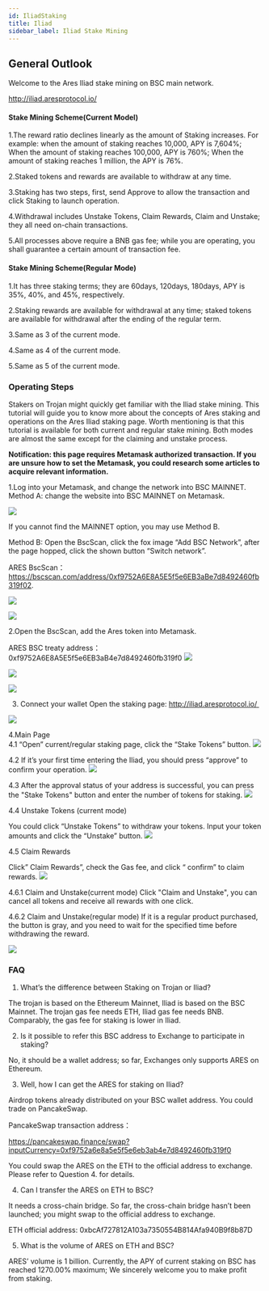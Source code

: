```yaml
---
id: IliadStaking
title: Iliad
sidebar_label: Iliad Stake Mining
---
```


## General Outlook

Welcome to the Ares Iliad stake mining on BSC main network. 

http://iliad.aresprotocol.io/

#### Stake Mining Scheme(Current Model)

1.The reward ratio declines linearly as the amount of Staking increases. For example: when the amount of staking reaches 10,000, APY is 7,604%; When the amount of staking reaches 100,000, APY is 760%; When the amount of staking reaches 1 million, the APY is 76%.

2.Staked tokens and rewards are available to withdraw at any time.

3.Staking has two steps, first, send Approve to allow the transaction and click Staking to launch operation.

4.Withdrawal includes Unstake Tokens, Claim Rewards, Claim and Unstake; they all need on-chain transactions.

5.All processes above require a BNB gas fee; while you are operating, you shall guarantee a certain amount of transaction fee.

#### Stake Mining Scheme(Regular Mode)
1.It has three staking terms; they are 60days, 120days, 180days, APY is 35%, 40%, and 45%, respectively.

2.Staking rewards are available for withdrawal at any time; staked tokens are available for withdrawal after the ending of the regular term.

3.Same as 3 of the current mode.

4.Same as 4 of the current mode.

5.Same as 5 of the current mode.



### Operating Steps

Stakers on Trojan might quickly get familiar with the Iliad stake mining. This tutorial will guide you to know more about the concepts of Ares staking and operations on the Ares Iliad staking page. Worth mentioning is that this tutorial is available for both current and regular stake mining. Both modes are almost the same except for the claiming and unstake process.

**Notification: this page requires Metamask authorized transaction. If you are unsure how to set the Metamask, you could research some articles to acquire relevant information.**

1.Log into your Metamask, and change the network into BSC MAINNET.  
Method A: change the website into BSC MAINNET on Metamask.

![](assets/build/242.png)

If you cannot find the MAINNET option, you may use Method B.

Method B: Open the BscScan, click the fox image “Add BSC Network”, after the page hopped, click the shown button “Switch network”.

ARES BscScan：https://bscscan.com/address/0xf9752A6E8A5E5f5e6EB3aBe7d8492460fb319f02. 

![](assets/build/243.png)

![](assets/build/244.png)

2.Open the BscScan, add the Ares token into Metamask.

ARES BSC treaty address：0xf9752A6E8A5E5f5e6EB3aB4e7d8492460fb319f0
![](assets/build/245.png)

![](assets/build/246.png)

![](assets/build/247.png)

3. Connect your wallet
Open the staking page:
http://iliad.aresprotocol.io/ 

![](assets/build/248.png)


4.Main Page  
4.1 “Open” current/regular staking page, click the “Stake Tokens” button.
![](assets/build/249.png)

4.2 If it’s your first time entering the Iliad, you should press “approve” to confirm your operation.
![](assets/build/250.png)

4.3 After the approval status of your address is successful, you can press the "Stake Tokens" button and enter the number of tokens for staking.
![](assets/build/251.png)

4.4 Unstake Tokens (current mode)

You could click “Unstake Tokens” to withdraw your tokens. Input your token amounts and click the “Unstake” button.
![](assets/build/252.png)

4.5 Claim Rewards

Click” Claim Rewards”, check the Gas fee, and click “ confirm” to claim rewards.
![](assets/build/253.png)

4.6.1 Claim and Unstake(current mode) Click "Claim and Unstake", you can cancel all tokens and receive all rewards with one click.

4.6.2 Claim and Unstake(regular mode) If it is a regular product purchased, the button is gray, and you need to wait for the specified time before withdrawing the reward.

![](assets/build/254.png)


### FAQ
1. What’s the difference between Staking on Trojan or Iliad?

The trojan is based on the Ethereum Mainnet, Iliad is based on the BSC Mainnet.
The trojan gas fee needs ETH, Iliad gas fee needs BNB.
Comparably, the gas fee for staking is lower in Iliad.

2. Is it possible to refer this BSC address to Exchange to participate in staking?

No, it should be a wallet address; so far, Exchanges only supports ARES on Ethereum.

3. Well, how I can get the ARES for staking on Iliad?

Airdrop tokens already distributed on your BSC wallet address.
You could trade on PancakeSwap.

PancakeSwap transaction address：

https://pancakeswap.finance/swap?inputCurrency=0xf9752a6e8a5e5f5e6eb3ab4e7d8492460fb319f0

You could swap the ARES on the ETH to the official address to exchange. Please refer to Question 4. for details.

4. Can I transfer the ARES on ETH to BSC?

It needs a cross-chain bridge. So far, the cross-chain bridge hasn’t been launched; you might swap to the official address to exchange.

ETH official address: 0xbcAf727812A103a7350554B814Afa940B9f8b87D

5. What is the volume of ARES on ETH and BSC?

ARES’ volume is 1 billion.
Currently, the APY of current staking on BSC has reached 1270.00% maximum; We sincerely welcome you to make profit from staking.
